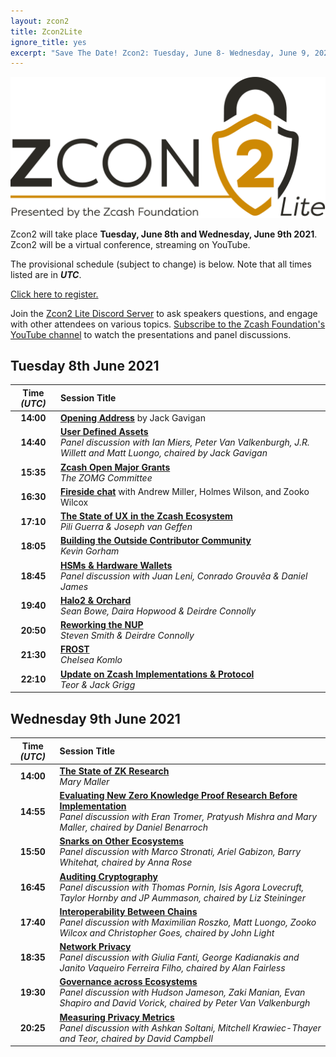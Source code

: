 ```yaml
---
layout: zcon2
title: Zcon2Lite
ignore_title: yes
excerpt: "Save The Date! Zcon2: Tuesday, June 8- Wednesday, June 9, 2021"
---
```


<center><img src="/images/Zcon2_Logo_White.png"></center>

Zcon2 will take place **Tuesday, June 8th and Wednesday, June 9th 2021**. Zcon2 will be a virtual conference, streaming on YouTube. 

The provisional schedule (subject to change) is below. Note that all times listed are in ***UTC***. 

[Click here to register.](https://forms.gle/uXfxFStSVYYGpUQ48)

Join the [Zcon2 Lite Discord Server](https://discord.gg/WbXQTTSGXX) to ask speakers questions, and engage with other attendees on various topics. [Subscribe to the Zcash Foundation's YouTube channel](https://www.youtube.com/channel/UCi01v05DNTUEC_eB0c9rpgQ?) to watch the presentations and panel discussions. 

## Tuesday 8th June 2021

| Time *(UTC)* | Session Title |
| :---: | :-- |
| **14:00** | **[Opening Address](schedule#opening-address)** by Jack Gavigan |
| **14:40** | **[User Defined Assets](schedule#uda-panel)**<br>*Panel discussion with Ian Miers, Peter Van Valkenburgh, J.R. Willett and Matt Luongo, chaired by Jack Gavigan* |
| **15:35** | **[Zcash Open Major Grants](schedule#zomg)**<br>*The ZOMG Committee* |
| **16:30** | **[Fireside chat](schedule#fireside-chat)** with Andrew Miller, Holmes Wilson, and Zooko Wilcox |
| **17:10** | **[The State of UX in the Zcash Ecosystem](schedule#ux)**<br>*Pili Guerra & Joseph van Geffen* |
| **18:05** | **[Building the Outside Contributor Community](schedule#outside-contributors)**<br>*Kevin Gorham*  |
| **18:45** | **[HSMs & Hardware Wallets](schedule#hsms)**<br>*Panel discussion with Juan Leni, Conrado Grouvêa & Daniel James* |
| **19:40** | **[Halo2 & Orchard](schedule#halo2)**<br>*Sean Bowe, Daira Hopwood & Deirdre Connolly* |
| **20:50** | **[Reworking the NUP](schedule#nup)**<br>*Steven Smith & Deirdre Connolly* |
| **21:30** | **[FROST](schedule#frost)**<br>*Chelsea Komlo* |
| **22:10** | **[Update on Zcash Implementations & Protocol](schedule#implementations)**<br>*Teor & Jack Grigg* |

## Wednesday 9th June 2021

| Time *(UTC)* | Session Title |
| :---: | :-- |
| **14:00** | **[The State of ZK Research](schedule#zkresearch)**<br>*Mary Maller* |
| **14:55** | **[Evaluating New Zero Knowledge Proof Research Before Implementation](schedule#evaluating)**<br>*Panel discussion with Eran Tromer, Pratyush Mishra and Mary Maller, chaired by Daniel Benarroch* |
| **15:50** | **[Snarks on Other Ecosystems](schedule#other=snarks)**<br>*Panel discussion with Marco Stronati, Ariel Gabizon, Barry Whitehat, chaired by Anna Rose* |
| **16:45** | **[Auditing Cryptography](schedule#auditing)**<br>*Panel discussion with Thomas Pornin, Isis Agora Lovecruft, Taylor Hornby and JP Aummason, chaired by Liz Steininger* |
| **17:40** | **[Interoperability Between Chains](schedule#interoperability)**<br>*Panel discussion with Maximilian Roszko, Matt Luongo, Zooko Wilcox and Christopher Goes, chaired by John Light* |
| **18:35** | **[Network Privacy](schedule#network-privacy)**<br>*Panel discussion with Giulia Fanti, George Kadianakis and Janito Vaqueiro Ferreira Filho, chaired by Alan Fairless* |
| **19:30** | **[Governance across Ecosystems](schedule#governance)**<br>*Panel discussion with Hudson Jameson, Zaki Manian, Evan Shapiro and David Vorick, chaired by Peter Van Valkenburgh* |
| **20:25** | **[Measuring Privacy Metrics](schedule#privacy-metrics)**<br>*Panel discussion with Ashkan Soltani, Mitchell Krawiec-Thayer and Teor, chaired by David Campbell* |
